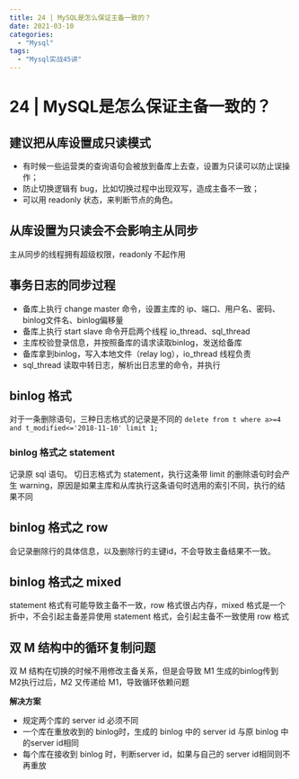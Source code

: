 ```yaml
---
title: 24 | MySQL是怎么保证主备一致的？
date: 2021-03-10
categories:
  - "Mysql"
tags:
  - "Mysql实战45讲"
---
```


<!--more-->

# 24 | MySQL是怎么保证主备一致的？

## 建议把从库设置成只读模式
* 有时候一些运营类的查询语句会被放到备库上去查，设置为只读可以防止误操作；
* 防止切换逻辑有 bug，比如切换过程中出现双写，造成主备不一致；
* 可以用 readonly 状态，来判断节点的角色。

## 从库设置为只读会不会影响主从同步
主从同步的线程拥有超级权限，readonly 不起作用

## 事务日志的同步过程
* 备库上执行 change master 命令，设置主库的 ip、端口、用户名、密码、binlog文件名、binlog偏移量
* 备库上执行 start slave 命令开启两个线程 io_thread、sql_thread
* 主库校验登录信息，并按照备库的请求读取binlog，发送给备库
* 备库拿到binlog，写入本地文件（relay log），io_thread 线程负责
* sql_thread 读取中转日志，解析出日志里的命令，并执行

## binlog 格式
对于一条删除语句，三种日志格式的记录是不同的
`delete from t where a>=4 and t_modified<='2018-11-10' limit 1;
`
### binlog 格式之 statement
记录原 sql 语句。
切日志格式为 statement，执行这条带 limit 的删除语句时会产生 warning，原因是如果主库和从库执行这条语句时选用的索引不同，执行的结果不同

## binlog 格式之 row
会记录删除行的具体信息，以及删除行的主键id，不会导致主备结果不一致。

## binlog 格式之 mixed
statement 格式有可能导致主备不一致，row 格式很占内存，mixed 格式是一个折中，不会引起主备差异使用 statement 格式，会引起主备不一致使用 row 格式

## 双 M 结构中的循环复制问题
双 M 结构在切换的时候不用修改主备关系，但是会导致 M1 生成的binlog传到 M2执行过后，M2 又传递给 M1，导致循环依赖问题

**解决方案**
* 规定两个库的 server id 必须不同
* 一个库在重放收到的 binlog时，生成的 binlog 中的 server id 与原 binlog 中的server id相同
* 每个库在接收到 binlog 时，判断server id，如果与自己的 server id相同则不再重放

